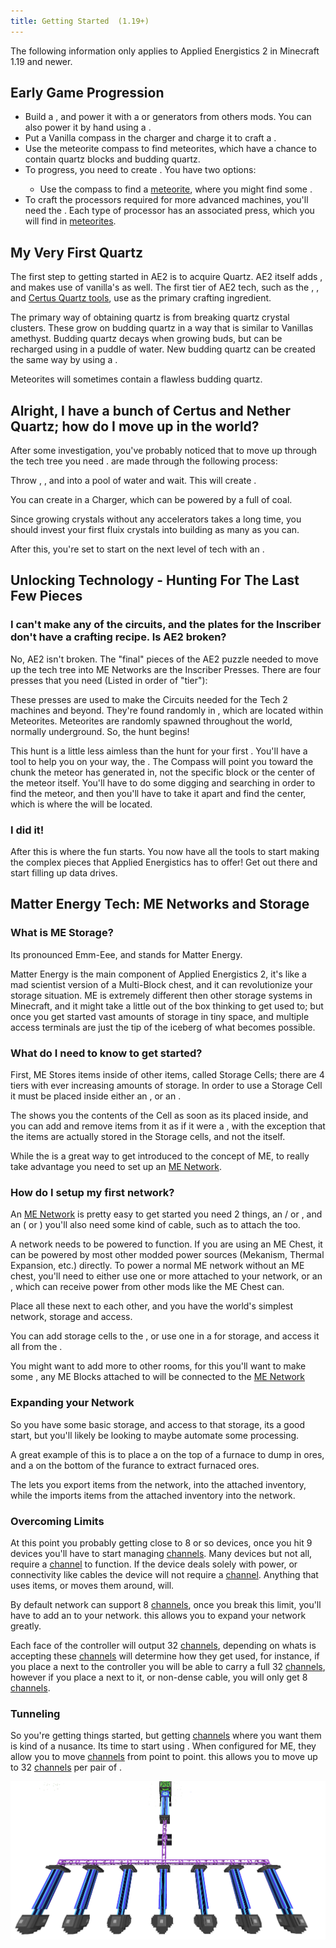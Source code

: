 ```yaml
---
title: Getting Started  (1.19+)
---
```


<div class="notification is-info">
  The following information only applies to Applied Energistics 2 in Minecraft
  1.19 and newer.
</div>

## Early Game Progression

- Build a <ItemLink id="charger" />, and power it with a <ItemLink id="vibration_chamber" /> or generators from others
  mods. You can also power it by hand using a <ItemLink id="crank" />.
- Put a Vanilla compass in the charger and charge it to craft a <ItemLink id="sky_compass" />.
- Use the meteorite compass to find meteorites, which have a chance to contain quartz blocks and budding quartz.
- To progress, you need to create <ItemLink id="fluix_crystal" />. You have two options:
  - Use the compass to find a [meteorite](features/meteorites.md), where you might find
    some <ItemLink id="fluix_crystal" />.
- To craft the processors required for more advanced machines, you'll need the <ItemLink id="inscriber" />. Each type of
  processor has an associated press, which you will find in [meteorites](features/meteorites.md).

## My Very First Quartz

The first step to getting started in AE2 is to acquire Quartz. AE2 itself
adds <ItemLink id="certus_quartz_crystal"/>, and makes use of
vanilla's <ItemLink id="minecraft:quartz"/> as well. The first tier of AE2 tech, such as
the <ItemLink id="certus_quartz_wrench"/>
, <ItemLink id="certus_quartz_cutting_knife"/>,
and [Certus Quartz tools](features/simple-tools/quartz-tools.md), use <ItemLink id="certus_quartz_crystal" /> as the
primary crafting ingredient.

The primary way of obtaining quartz is from breaking quartz crystal clusters. These grow on budding quartz in a way
that is similar to Vanillas amethyst. Budding quartz decays when growing buds, but can be recharged using <ItemLink id="charged_certus_quartz_crystal" />
in a puddle of water. New budding quartz can be created the same way by using a <ItemLink id="quartz_block" />.

Meteorites will sometimes contain a flawless budding quartz.

## Alright, I have a bunch of Certus and Nether Quartz; how do I move up in the world?

After some investigation, you've probably noticed that to move up through the tech tree you
need <ItemLink id="fluix_crystal"/>. <ItemLink id="fluix_crystal"/> are made through the following
process:

Throw <ItemLink id="charged_certus_quartz_crystal" />, <ItemLink id="minecraft:quartz"/>, and <ItemLink id="minecraft:redstone"/> into a pool of
water and wait. This will create <ItemLink id="fluix_crystal" />.

You can create <ItemLink id="charged_certus_quartz_crystal"/> in a Charger, which can be powered
by a <ItemLink id="vibration_chamber" /> full of coal.

Since growing crystals without any accelerators takes a long time, you should invest your first fluix crystals into
building as many <ItemLink id="quartz_growth_accelerator" /> as you can.

After this, you're set to start on the next level of tech with an <ItemLink id="inscriber" />.

## Unlocking Technology - Hunting For The Last Few Pieces

### I can't make any of the circuits, and the plates for the Inscriber don't have a crafting recipe. Is AE2 broken?

No, AE2 isn't broken. The "final" pieces of the AE2 puzzle needed to move up the tech tree into ME Networks are the
Inscriber Presses. There are four presses that you need (Listed in order of "tier"):

<ItemGrid>
  <ItemIcon itemId="silicon_press" />
  <ItemIcon itemId="logic_processor_press" />
  <ItemIcon itemId="calculation_processor_press" />
  <ItemIcon itemId="engineering_processor_press" />
</ItemGrid>

These presses are used to make the Circuits needed for the Tech 2 machines and beyond. They're found randomly
in <ItemLink id="sky_stone_chest"/>, which are located within Meteorites. Meteorites are randomly
spawned throughout the world, normally underground. So, the hunt begins!

This hunt is a little less aimless than the hunt for your first <ItemLink id="
charged_certus_quartz_crystal"/>. You'll have a tool to help you on your way, the <ItemLink id="
sky_compass"/>. The Compass will point you toward the chunk the meteor has generated in, not the specific block or the
center of the meteor itself. You'll have to do some digging and searching in order to find the meteor, and then you'll
have to take it apart and find the center, which is where the <ItemLink id="sky_stone_chest"/> will
be located.

### I did it!

After this is where the fun starts. You now have all the tools to start making the complex pieces that Applied
Energistics has to offer! Get out there and start filling up data drives.

## Matter Energy Tech: ME Networks and Storage

### What is ME Storage?

Its pronounced Emm-Eee, and stands for Matter Energy.

Matter Energy is the main component of Applied Energistics 2, it's like a mad scientist version of a Multi-Block chest,
and it can revolutionize your storage situation. ME is extremely different then other storage systems in Minecraft, and
it might take a little out of the box thinking to get used to; but once you get started vast amounts of storage in tiny
space, and multiple access terminals are just the tip of the iceberg of what becomes possible.

### What do I need to know to get started?

First, ME Stores items inside of other items, called Storage Cells; there are 4 tiers with ever increasing amounts of
storage. In order to use a Storage Cell it must be placed inside either an <ItemLink id="chest"/>,
or an <ItemLink id="drive"/>.

<CategoryIndex category="Storage Cells/Storage Cells" />

The <ItemLink id="chest"/> shows you the contents of the Cell as soon as its placed inside, and you
can add and remove items from it as if it were a <ItemLink id="minecraft:chest"/>, with the exception that the items are
actually stored in the Storage cells, and not the <ItemLink id="chest"/> itself.

While the <ItemLink id="chest"/> is a great way to get introduced to the concept of ME, to really
take advantage you need to set up an [ME Network](features/me-network.md).

### How do I setup my first network?

An [ME Network](features/me-network.md) is pretty easy to get started you need 2 things,
an <ItemLink id="chest"/> / or <ItemLink id="drive" />, and an <ItemLink id="terminal" /> ( or <ItemLink id="ae2:crafting_terminal"
/> ) you'll also need some kind of cable, such as <ItemLink id="ae2:fluix_glass_cable"/> to attach the <ItemLink id="terminal" /> too.

A network needs to be powered to function. If you are using an ME Chest, it can be powered by most other modded power sources (Mekanism, Thermal Expansion, etc.) directly. To power a normal ME network without an ME chest, you'll need to either use one or more <ItemLink id="ae2:vibration_chamber" /> attached to your network, or an <ItemLink id="ae2:energy_acceptor" />, which can receive power from other mods like the ME Chest can.

Place all these next to each other, and you have the world's simplest network, storage and access.

You can add storage cells to the <ItemLink id="drive"/>, or use one in a <ItemLink id="
ae2:chest"/> for storage, and access it all from the <ItemLink id="terminal"/>.

You might want to add more <ItemLink id="terminal"/> to other rooms, for this you'll want to make
some <ItemLink id="fluix_glass_cable"/>, any ME Blocks attached
to <ItemLink id="fluix_glass_cable"/> will be connected to the [ME Network](features/me-network.md)

### Expanding your Network

So you have some basic storage, and access to that storage, its a good start, but you'll likely be looking to maybe
automate some processing.

A great example of this is to place a <ItemLink id="export_bus"/> on the top of a furnace to
dump in ores, and a <ItemLink id="import_bus"/>
on the bottom of the furance to extract furnaced ores.

The <ItemLink id="export_bus"/> lets you export items from the network, into the attached
inventory, while the <ItemLink id="import_bus"/> imports items from the attached inventory into
the network.

### Overcoming Limits

At this point you probably getting close to 8 or so devices, once you hit 9 devices you'll have to start
managing [channels](features/me-network/channels.md). Many devices but not all, require a [channel](features/me-network/channels.md) to
function. If the device deals solely with power, or connectivity like cables the device will not require
a [channel](features/me-network/channels.md). Anything that uses items, or moves them around, will.

By default network can support 8 [channels](features/me-network/channels.md), once you break this limit, you'll have to add
an <ItemLink id="controller"/> to your network. this allows you to expand your network greatly.

Each face of the controller will output 32 [channels](features/me-network/channels.md), depending on whats is accepting
these [channels](features/me-network/channels.md) will determine how they get used, for instance, if you place a <ItemLink id="
ae2:fluix_covered_dense_cable"/> next to the controller you will be able to carry a full 32
[channels](features/me-network/channels.md), however if you place a <ItemLink id="drive"/> next to it, or
non-dense cable, you will only get 8 [channels](features/me-network/channels.md).

### Tunneling

So you're getting things started, but getting [channels](features/me-network/channels.md)
where you want them is kind of a nusance. Its time to start using <ItemLink id="me_p2p_tunnel"/>.
When configured for ME, they allow you to move [channels](features/me-network/channels.md) from point to point. this allows you to
move up to 32 [channels](features/me-network/channels.md) per pair of <ItemLink id="me_p2p_tunnel"/>.

![A example of using P2P Tunnels to move channels.](../public/assets/large/tunnelchannels.png)
